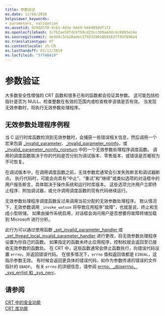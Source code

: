```yaml
---
title: 参数验证
ms.date: 11/04/2016
helpviewer_keywords:
- parameters, validation
ms.assetid: 019dd5f0-dc61-4d2e-b4e9-b66409ddf1f2
ms.openlocfilehash: 2c7b2ae50fdcbf59cd23cc309a4ddc4c0803e24e
ms.sourcegitcommit: dedd4c3cb28adec3793329018b9163ffddf890a4
ms.translationtype: HT
ms.contentlocale: zh-CN
ms.lasthandoff: 03/11/2019
ms.locfileid: "57748419"
---
```

# <a name="parameter-validation"></a>参数验证

大多数安全性增强的 CRT 函数和很多已有的函数都会验证其参数。 这可能包括检指针是否为 NULL、检查整数在有效的范围内或检查枚举该值是否有效。 当发现无效参数时，将执行无效参数处理程序。

## <a name="invalid-parameter-handler-routine"></a>无效参数处理程序例程

当 C 运行时库函数检测到无效参数时，会捕获一些错误相关信息，然后调用一个宏来包装 [_invalid_parameter](../c-runtime-library/reference/invalid-parameter-functions.md)、[_invalid_parameter_noinfo](../c-runtime-library/reference/invalid-parameter-functions.md)，或 [_invalid_parameter_noinfo_noreturn](../c-runtime-library/reference/invalid-parameter-functions.md) 中的一个无效参数处理程序调度函数。 调用的调度函数取决于你的代码是否分别为调试版本、零售版本，或错误是否被视为不可恢复。

在调试版本中，在调用调度函数之前，无效参数宏通常会引发失败断言和调试器断点。 执行代码时，可能会向具有“中止”、“重试”和“继续”或类似选项的对话框中的用户报告断言，具体取决于操作系统和运行时库版本。 这些选项允许用户立即终止程序、附加调试器，或允许调用调度函数的现有代码继续运行。

无效参数处理程序调度函数反过来调用当前分配的无效参数处理程序。 默认情况下，无效参数调用 `_invoke_watson` 将导致应用程序“故障”，也就是说，终止和生成小型转储。 如果由操作系统启用，对话框会询问用户是否想要将故障转储加载到 Microsoft 进行分析。

此行为可以通过使用函数 [_set_invalid_parameter_handler ](../c-runtime-library/reference/set-invalid-parameter-handler-set-thread-local-invalid-parameter-handler.md) 或 [_set_thread_local_invalid_parameter_handler](../c-runtime-library/reference/set-invalid-parameter-handler-set-thread-local-invalid-parameter-handler.md) 进行更改，将无效参数处理程序设置为你自己的函数。 如果指定的函数未终止应用程序，控制权就会返回至已接收无效参数的函数处。 在 CRT 中，这些函数通常会停止函数执行，向错误代码设置 `errno`，并返回错误代码。 在很多情况下，`errno` 值和返回值都是 `EINVAL`，这指示参数无效。 有时候会返回更具体的错误代码，如作为参数传递的错误的文件指针的 `EBADF`。 有关 `errno` 的详细信息，请参阅 [errno、_doserrno、_sys_errlist 和 _sys_nerr](../c-runtime-library/errno-doserrno-sys-errlist-and-sys-nerr.md)。

## <a name="see-also"></a>请参阅

[CRT 中的安全功能](../c-runtime-library/security-features-in-the-crt.md)<br/>
[CRT 库功能](../c-runtime-library/crt-library-features.md)
